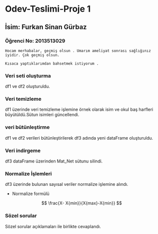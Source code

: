 #   Odev-Teslimi-Proje 1
##  İsim: Furkan Sinan Gürbaz
### Öğrenci No: 2013513029

`Hocam merhabalar, geçmiş olsun . Umarım ameliyat sonrası sağlığınız iyidir. Çok geçmiş olsun.`

`Kısaca yaptıklarımdan bahsetmek istiyorum .`
### Veri seti oluşturma 
df1 ve df2 oluşturuldu.
### Veri temizleme
df1 üzerinde veri temizleme işlemine örnek olarak isim ve okul baş harfleri büyütüldü.Sütun isimleri güncellendi.
### veri bütünleştirme
df1 ve df2 verileri bütünleştirilerek df3 adında yeni dataFrame oluşturuldu.
### Veri indirgeme 
df3 dataFrame üzerinden Mat_Net sütunu silindi.
### Normalize İşlemleri
df3 üzerinde bulunan sayısal veriler normalize işlemine alındı.
- Normalize formülü
 
$$ \frac{X- X{min}}{X{max}-X{min}} $$ 


### Sözel sorular

Sözel sorular açıklamaları ile birlikte cevaplandı.


